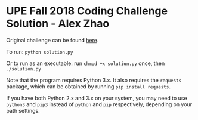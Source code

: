 # UPE Fall 2018 Coding Challenge Solution - Alex Zhao

Original challenge can be found [here](https://gist.github.com/austinguo550/381d5e30d825b90900ef60fa39a806f4?fbclid=IwAR3TaKS_u3am0yODPTLr-sDj28MgX20MF8NJfcr_AOBg79wRQC6faeSLr3M).

To run: `python solution.py`

Or to run as an executable: run `chmod +x solution.py` once, then `./solution.py`

Note that the program requires Python 3.x. It also requires the `requests` package, which can be obtained by running `pip install requests`.

If you have both Python 2.x and 3.x on your system, you may need to use `python3` and `pip3` instead of `python` and `pip` respectively, depending on your path settings.
